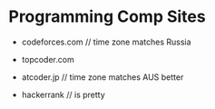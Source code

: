 # Programming Comp Sites

- codeforces.com // time zone matches Russia

- topcoder.com

- atcoder.jp // time zone matches AUS better

- hackerrank // is pretty

